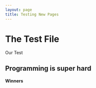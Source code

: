 ```yaml
---
layout: page
title: Testing New Pages
---
```


# The Test File 

Our Test

## Programming is super hard

#### Winners
